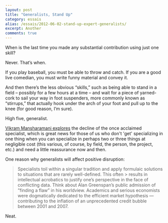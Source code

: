 ```yaml
---
layout: post
title: "Generalists, Stand Up"
category: essais
alias: /essais/2012-06-02-stand-up-expert-generalists/
excerpt: Another
comments: true
---
```


When is the last time you made any substantial contribution using just one skill?

Never. That’s when.  

If you play baseball, you must be able to throw and catch. If you are a good live comedian, you must write funny material and convey it. 

And then there’s the less obvious “skills,” such as being able to stand in a field – possibly for a few hours at a time – and wait for a piece of yarned-cork to sail your way in foot suspenders, more commonly known as “stirrups,” that actually hook under the arch of your foot and pull up to the knee (for good reason, I’m sure).

High five, generalist.

[Vikram Mansharamani explores](http://blogs.hbr.org/2012/06/all-hail-the-generalist) the decline of the once acclaimed specialist, which is great news for those of us who don't 'get' specializing in one thing when you can specialize in perhaps two or three things at negligible cost (this various, of course, by field, the person, the project, etc.) and need a little reassurance now and then. 

One reason why generalists will affect positive disruption:  

> Specialists toil within a singular tradition and apply formulaic solutions to situations that are rarely well-defined. This often > results in intellectual acrobatics to justify one’s perspective in the face of conflicting data. Think about Alan Greenspan’s public admission of  ”finding a flaw” in his worldview. Academics and serious economists were dogmatically dedicated to the efficient market hypothesis — contributing to the inflation of an unprecedented credit bubble between 2001 and 2007.

Neat. 